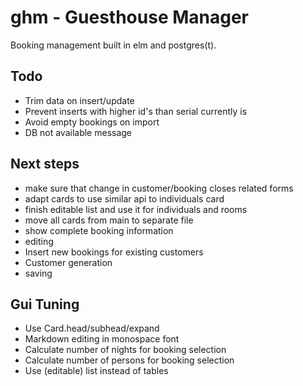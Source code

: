 ghm - Guesthouse Manager
========================

Booking management built in elm and postgres(t).

Todo
----

  * Trim data on insert/update
  * Prevent inserts with higher id's than serial currently is
  * Avoid empty bookings on import
  * DB not available message

Next steps
----------

  * make sure that change in customer/booking closes related forms
  * adapt cards to use similar api to individuals card
  * finish editable list and use it for individuals and rooms
  * move all cards from main to separate file
  * show complete booking information
  * editing
  * Insert new bookings for existing customers
  * Customer generation
  * saving

Gui Tuning
----------

  * Use Card.head/subhead/expand
  * Markdown editing in monospace font
  * Calculate number of nights for booking selection
  * Calculate number of persons for booking selection
  * Use (editable) list instead of tables


